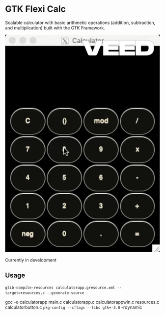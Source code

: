 # GTK Flexi Calc

Scalable calculator with basic arithmetic operations (addition, subtraction, and multiplication) built with the GTK Framework.

![Project Demo Video](./demo.gif)

Currently in development

## Usage

`glib-compile-resources calculatorapp.gresource.xml --target=resources.c --generate-source`

gcc -o calculatorapp main.c calculatorapp.c calculatorappwin.c resources.c calculatorbutton.c `pkg-config --cflags --libs gtk+-3.0` -rdynamic
